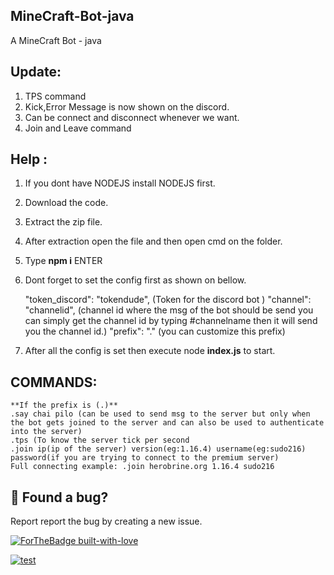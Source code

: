 ## MineCraft-Bot-java
A MineCraft Bot - java
## Update:
1. TPS command
2. Kick,Error Message is now shown on the discord.
3. Can be connect and disconnect whenever we want.
4. Join and Leave command
## Help :
1. If you dont have NODEJS install NODEJS first.
2. Download the code.
3. Extract the zip file.
4. After extraction open the file and then open cmd on the folder.
5. Type **npm i** ENTER
6. Dont forget to set the config first as shown on bellow.

    "token_discord": "tokendude", (Token for the discord bot )
    "channel": "channelid", (channel id where the msg of the bot should be send you can simply get the channel id by typing \#channelname then it will send you the channel id.)
    "prefix": "." (you can customize this prefix)
7. After all the config is set then execute node **index.js** to start. 
## COMMANDS:
    **If the prefix is (.)**
    .say chai pilo (can be used to send msg to the server but only when the bot gets joined to the server and can also be used to authenticate into the server)
    .tps (To know the server tick per second 
    .join ip(ip of the server) version(eg:1.16.4) username(eg:sudo216) password(if you are trying to connect to the premium server)
	Full connecting example: .join herobrine.org 1.16.4 sudo216

## 🐛 Found a bug?
Report report the bug by creating a new issue.

[![ForTheBadge built-with-love](http://ForTheBadge.com/images/badges/built-with-love.svg)](https://github.com/sudo216)

[![test](https://user-images.githubusercontent.com/25097841/101589531-a2c98100-3a0e-11eb-872e-fefa791aaaf6.gif)](https://github.com/Tupu4545/MineCraft-Bot)

